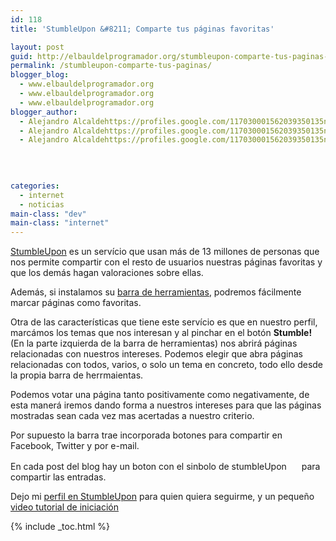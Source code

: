 ```yaml
---
id: 118
title: 'StumbleUpon &#8211; Comparte tus páginas favoritas'

layout: post
guid: http://elbauldelprogramador.org/stumbleupon-comparte-tus-paginas-favoritas/
permalink: /stumbleupon-comparte-tus-paginas/
blogger_blog:
  - www.elbauldelprogramador.org
  - www.elbauldelprogramador.org
  - www.elbauldelprogramador.org
blogger_author:
  - Alejandro Alcaldehttps://profiles.google.com/117030001562039350135noreply@blogger.com
  - Alejandro Alcaldehttps://profiles.google.com/117030001562039350135noreply@blogger.com
  - Alejandro Alcaldehttps://profiles.google.com/117030001562039350135noreply@blogger.com

  
  
  
categories:
  - internet
  - noticias
main-class: "dev"
main-class: "internet"
---
```

<a target="_blank" href="http://www.stumbleupon.com/">StumbleUpon</a> es un servício que usan más de 13 millones de personas que nos permite compartir con el resto de usuarios nuestras páginas favoritas y que los demás hagan valoraciones sobre ellas.

Además, si instalamos su <a target="_blank" href="http://www.stumbleupon.com/help/download_stumbleupon/">barra de herramientas</a>, podremos fácilmente marcar páginas como favoritas.

Otra de las características que tiene este servício es que en nuestro perfil, marcámos los temas que nos interesan y al pinchar en el botón **Stumble!** (En la parte izquierda de la barra de herramientas) nos abrirá páginas relacionadas con nuestros intereses. Podemos elegir que abra páginas relacionadas con todos, varios, o solo un tema en concreto, todo ello desde la propia barra de herrmaientas.  
  
<!--ad-->

  
Podemos votar una página tanto positivamente como negativamente, de esta manerá iremos dando forma a nuestros intereses para que las páginas mostradas sean cada vez mas acertadas a nuestro criterio.

Por supuesto la barra trae incorporada botones para compartir en Facebook, Twitter y por e-mail.

En cada post del blog hay un boton con el sinbolo de stumbleUpon <img border="0" height="16" width="16" src="http://cdn.stumble-upon.com/assets/img/stumble.png" /> para compartir las entradas.

Dejo mi <a target="_blank" href="http://www.stumbleupon.com/stumbler/algui91/">perfil en StumbleUpon</a> para quien quiera seguirme, y un pequeño <a target="_blank" href="http://www.stumbleupon.com/productdemo/">video tutorial de iniciación</a>



{% include _toc.html %}
